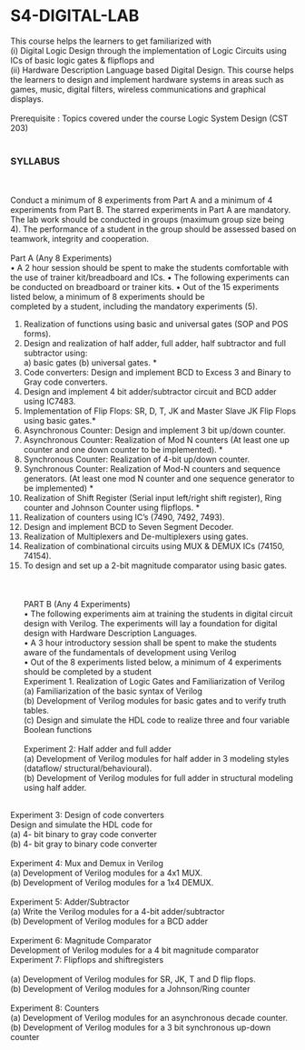 # S4-DIGITAL-LAB
 This course helps the learners to get familiarized with <br>(i) Digital Logic Design through the implementation of Logic Circuits using ICs of basic logic gates &amp; flipflops and <br>(ii) Hardware Description Language based Digital Design. This course helps the learners to design and implement hardware systems in areas such as games, music, digital filters, wireless communications and graphical displays. <br><br>Prerequisite : Topics covered under the course Logic System Design (CST 203) 
<br><br><h3>SYLLABUS</h3><br><br>
Conduct a minimum of 8 experiments from Part A and a minimum of 4 experiments from
Part B. The starred experiments in Part A are mandatory. The lab work should be conducted
in groups (maximum group size being 4). The performance of a student in the group should
be assessed based on teamwork, integrity and cooperation.<br><br>
Part A (Any 8 Experiments)<br>
• A 2 hour session should be spent to make the students comfortable with the use of
trainer kit/breadboard and ICs. • The following experiments can be conducted on breadboard or trainer kits. • Out of the 15 experiments listed below, a minimum of 8 experiments should be<br>
completed by a student, including the mandatory experiments (5).<br>
1. Realization of functions using basic and universal gates (SOP and POS forms).<br>
2. Design and realization of half adder, full adder, half subtractor and full subtractor using:<br>
a) basic gates (b) universal gates. *<br>
3. Code converters: Design and implement BCD to Excess 3 and Binary to Gray code
converters.<br>
4. Design and implement 4 bit adder/subtractor circuit and BCD adder using IC7483.<br>
5. Implementation of Flip Flops: SR, D, T, JK and Master Slave JK Flip Flops using basic
gates.*<br>
6. Asynchronous Counter: Design and implement 3 bit up/down counter.<br>
7. Asynchronous Counter: Realization of Mod N counters (At least one up counter and one
down counter to be implemented). *<br>
8. Synchronous Counter: Realization of 4-bit up/down counter.<br>
9. Synchronous Counter: Realization of Mod-N counters and sequence generators. (At least
one mod N counter and one sequence generator to be implemented) *<br>
10. Realization of Shift Register (Serial input left/right shift register), Ring counter and
Johnson Counter using flipflops. *<br>
11. Realization of counters using IC’s (7490, 7492, 7493).<br>
12. Design and implement BCD to Seven Segment Decoder.<br>
13. Realization of Multiplexers and De-multiplexers using gates.<br>
14. Realization of combinational circuits using MUX & DEMUX ICs (74150, 74154).<br>
15. To design and set up a 2-bit magnitude comparator using basic gates.<br>
<br><br><br>
PART B (Any 4 Experiments)<br>
• The following experiments aim at training the students in digital circuit design with
Verilog. The experiments will lay a foundation for digital design with Hardware
Description Languages.<br>
• A 3 hour introductory session shall be spent to make the students aware of the
fundamentals of development using Verilog<br>
• Out of the 8 experiments listed below, a minimum of 4 experiments should be
completed by a student<br>
Experiment 1. Realization of Logic Gates and Familiarization of Verilog<br>
(a) Familiarization of the basic syntax of Verilog<br>
(b) Development of Verilog modules for basic gates and to verify truth tables.<br>
(c) Design and simulate the HDL code to realize three and four variable Boolean
functions<br><br>
Experiment 2: Half adder and full adder<br>
(a) Development of Verilog modules for half adder in 3 modeling styles (dataflow/
structural/behavioural).<br>
(b) Development of Verilog modules for full adder in structural modeling using half
adder.<br><br>

Experiment 3: Design of code converters<br>
Design and simulate the HDL code for<br>
(a) 4- bit binary to gray code converter<br>
(b) 4- bit gray to binary code converter<br><br>
Experiment 4: Mux and Demux in Verilog<br>
(a) Development of Verilog modules for a 4x1 MUX.<br>
(b) Development of Verilog modules for a 1x4 DEMUX.<br><br>
Experiment 5: Adder/Subtractor<br>
(a) Write the Verilog modules for a 4-bit adder/subtractor<br>
(b) Development of Verilog modules for a BCD adder<br><br>
Experiment 6: Magnitude Comparator<br>
Development of Verilog modules for a 4 bit magnitude comparator<br>
Experiment 7: Flipflops and shiftregisters<br><br>
(a) Development of Verilog modules for SR, JK, T and D flip flops.<br>
(b) Development of Verilog modules for a Johnson/Ring counter<br><br>
Experiment 8: Counters<br>
(a) Development of Verilog modules for an asynchronous decade counter.<br>
(b) Development of Verilog modules for a 3 bit synchronous up-down counter<br>
